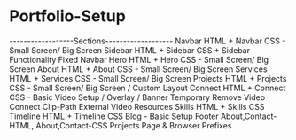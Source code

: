 # Portfolio-Setup

------------------Sections-------------------
Navbar HTML + Navbar CSS - Small Screen/ Big Screen
Sidebar HTML + Sidebar CSS + Sidebar Functionality
Fixed Navbar
Hero HTML + Hero CSS - Small Screen/ Big Screen
About HTML + About CSS - Small Screen/ Big Screen
Services HTML + Services CSS - Small Screen/ Big Screen
Projects HTML + Projects CSS - Small Screen/ Big Screen / Custom Layout
Connect HTML + Connect CSS - Basic Video Setup / Overlay / Banner
Temporary Remove Video
Connect Clip-Path
External Video Resources
Skills HTML + Skills CSS
Timeline HTML + Timeline CSS
Blog - Basic Setup
Footer
About,Contact-HTML, About,Contact-CSS
Projects Page & Browser Prefixes
